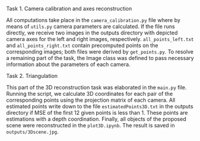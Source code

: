 Task 1. Camera calibration and axes reconstruction

All computations take place in the `camera_calibration.py` file where by means of `utils.py` camera parameters are calculated.
If the file runs directly, we receive two images in the outputs directory with depicted camera axes for the left and right images, respectively.
`all_points_left.txt` and `all_points_right.txt` contain precomputed points on the corresponding images; both files were derived by `get_points.py`.
To resolve a remaining part of the task, the Image class was defined to pass necessary information about the parameters of each camera.

Task 2. Triangulation

This part of the 3D reconstruction task was elaborated in the `main.py` file. Running the script, we calculate 3D coordinates for each pair of the corresponding points using the projection matrix of each camera.
All estimated points write down to the file `estimatedPoints3D.txt` in the outputs directory if MSE of the first 12 given points is less than 1.
These points are estimations with a depth coordination. Finally, all objects of the proposed scene were reconstructed in the `plot3D.ipynb`. The result is saved in `outputs/3Dscene.jpg`.